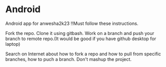 # Android
Android app for anwesha2k23
!!Must follow these instructions.

Fork the repo. Clone it using gitbash. Work on a branch and push your branch to remote repo.(It would be good if you have github desktop for laptop)

Search on Internet about how to fork a repo and how to pull from specific branches, how to puch a branch.
Don't mashup the project.



